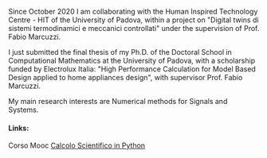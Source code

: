 Since October 2020 I am collaborating with the  Human Inspired Technology Centre - HIT  of the University of Padova, within a project on "Digital twins di sistemi termodinamici e meccanici controllati" under the supervision of Prof. Fabio Marcuzzi.

I just submitted the final thesis of my Ph.D. of the Doctoral School in Computational Mathematics at the University of Padova, with a scholarship funded by Electrolux Italia: "High Performance Calculation for Model Based Design applied to home appliances design", with supervisor Prof. Fabio Marcuzzi. 

My main research interests are Numerical methods for Signals and Systems.
 
#### Links:

Corso Mooc [Calcolo Scientifico in Python]


[Calcolo Scientifico in Python]: https://learn.eduopen.org/eduopenv2/pathway_details.php?specialid=57
